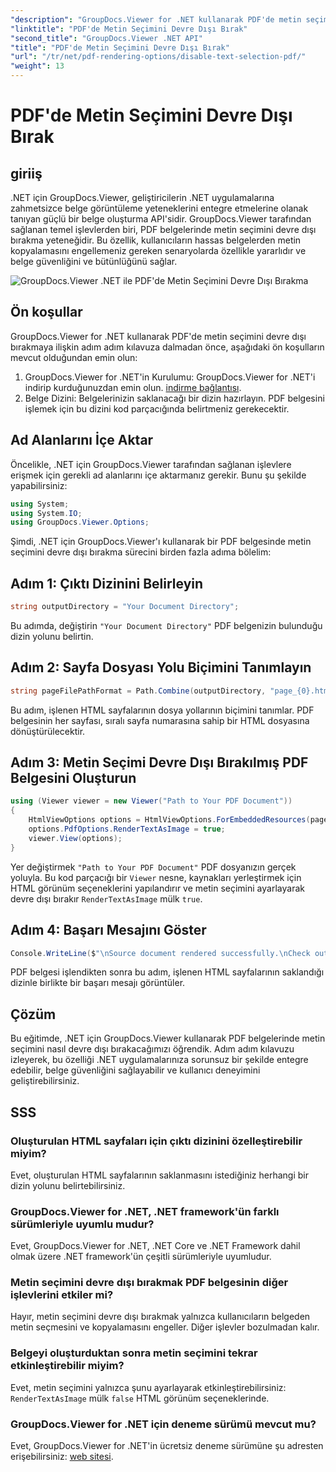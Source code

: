 ```yaml
---
"description": "GroupDocs.Viewer for .NET kullanarak PDF'de metin seçimini nasıl devre dışı bırakacağınızı öğrenin. Sorunsuz entegrasyon için adım adım kılavuzumuzu izleyin."
"linktitle": "PDF'de Metin Seçimini Devre Dışı Bırak"
"second_title": "GroupDocs.Viewer .NET API"
"title": "PDF'de Metin Seçimini Devre Dışı Bırak"
"url": "/tr/net/pdf-rendering-options/disable-text-selection-pdf/"
"weight": 13
---
```


# PDF'de Metin Seçimini Devre Dışı Bırak

## giriiş
.NET için GroupDocs.Viewer, geliştiricilerin .NET uygulamalarına zahmetsizce belge görüntüleme yeteneklerini entegre etmelerine olanak tanıyan güçlü bir belge oluşturma API'sidir. GroupDocs.Viewer tarafından sağlanan temel işlevlerden biri, PDF belgelerinde metin seçimini devre dışı bırakma yeteneğidir. Bu özellik, kullanıcıların hassas belgelerden metin kopyalamasını engellemeniz gereken senaryolarda özellikle yararlıdır ve belge güvenliğini ve bütünlüğünü sağlar.

![GroupDocs.Viewer .NET ile PDF'de Metin Seçimini Devre Dışı Bırakma](/viewer/pdf-rendering-options/disable-text-selection-in-pdf.png)

## Ön koşullar
GroupDocs.Viewer for .NET kullanarak PDF'de metin seçimini devre dışı bırakmaya ilişkin adım adım kılavuza dalmadan önce, aşağıdaki ön koşulların mevcut olduğundan emin olun:
1. GroupDocs.Viewer for .NET'in Kurulumu: GroupDocs.Viewer for .NET'i indirip kurduğunuzdan emin olun. [indirme bağlantısı](https://releases.groupdocs.com/viewer/net/).
2. Belge Dizini: Belgelerinizin saklanacağı bir dizin hazırlayın. PDF belgesini işlemek için bu dizini kod parçacığında belirtmeniz gerekecektir.

## Ad Alanlarını İçe Aktar
Öncelikle, .NET için GroupDocs.Viewer tarafından sağlanan işlevlere erişmek için gerekli ad alanlarını içe aktarmanız gerekir. Bunu şu şekilde yapabilirsiniz:

```csharp
using System;
using System.IO;
using GroupDocs.Viewer.Options;
```

Şimdi, .NET için GroupDocs.Viewer'ı kullanarak bir PDF belgesinde metin seçimini devre dışı bırakma sürecini birden fazla adıma bölelim:
## Adım 1: Çıktı Dizinini Belirleyin
```csharp
string outputDirectory = "Your Document Directory";
```
Bu adımda, değiştirin `"Your Document Directory"` PDF belgenizin bulunduğu dizin yolunu belirtin.
## Adım 2: Sayfa Dosyası Yolu Biçimini Tanımlayın
```csharp
string pageFilePathFormat = Path.Combine(outputDirectory, "page_{0}.html");
```
Bu adım, işlenen HTML sayfalarının dosya yollarının biçimini tanımlar. PDF belgesinin her sayfası, sıralı sayfa numarasına sahip bir HTML dosyasına dönüştürülecektir.
## Adım 3: Metin Seçimi Devre Dışı Bırakılmış PDF Belgesini Oluşturun
```csharp
using (Viewer viewer = new Viewer("Path to Your PDF Document"))
{
    HtmlViewOptions options = HtmlViewOptions.ForEmbeddedResources(pageFilePathFormat);
    options.PdfOptions.RenderTextAsImage = true;
    viewer.View(options);
}
```
Yer değiştirmek `"Path to Your PDF Document"` PDF dosyanızın gerçek yoluyla. Bu kod parçacığı bir `Viewer` nesne, kaynakları yerleştirmek için HTML görünüm seçeneklerini yapılandırır ve metin seçimini ayarlayarak devre dışı bırakır `RenderTextAsImage` mülk `true`.
## Adım 4: Başarı Mesajını Göster
```csharp
Console.WriteLine($"\nSource document rendered successfully.\nCheck output in {outputDirectory}.");
```
PDF belgesi işlendikten sonra bu adım, işlenen HTML sayfalarının saklandığı dizinle birlikte bir başarı mesajı görüntüler.

## Çözüm
Bu eğitimde, .NET için GroupDocs.Viewer kullanarak PDF belgelerinde metin seçimini nasıl devre dışı bırakacağımızı öğrendik. Adım adım kılavuzu izleyerek, bu özelliği .NET uygulamalarınıza sorunsuz bir şekilde entegre edebilir, belge güvenliğini sağlayabilir ve kullanıcı deneyimini geliştirebilirsiniz.
## SSS
### Oluşturulan HTML sayfaları için çıktı dizinini özelleştirebilir miyim?
Evet, oluşturulan HTML sayfalarının saklanmasını istediğiniz herhangi bir dizin yolunu belirtebilirsiniz.
### GroupDocs.Viewer for .NET, .NET framework'ün farklı sürümleriyle uyumlu mudur?
Evet, GroupDocs.Viewer for .NET, .NET Core ve .NET Framework dahil olmak üzere .NET framework'ün çeşitli sürümleriyle uyumludur.
### Metin seçimini devre dışı bırakmak PDF belgesinin diğer işlevlerini etkiler mi?
Hayır, metin seçimini devre dışı bırakmak yalnızca kullanıcıların belgeden metin seçmesini ve kopyalamasını engeller. Diğer işlevler bozulmadan kalır.
### Belgeyi oluşturduktan sonra metin seçimini tekrar etkinleştirebilir miyim?
Evet, metin seçimini yalnızca şunu ayarlayarak etkinleştirebilirsiniz: `RenderTextAsImage` mülk `false` HTML görünüm seçeneklerinde.
### GroupDocs.Viewer for .NET için deneme sürümü mevcut mu?
Evet, GroupDocs.Viewer for .NET'in ücretsiz deneme sürümüne şu adresten erişebilirsiniz: [web sitesi](https://releases.groupdocs.com/).